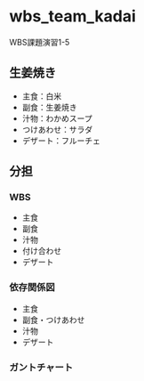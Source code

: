 # wbs_team_kadai
WBS課題演習1-5
## **生姜焼き**
- 主食：白米
- 副食：生姜焼き
- 汁物：わかめスープ
- つけあわせ：サラダ
- デザート：フルーチェ  

## 分担
### WBS
- 主食
- 副食
- 汁物
- 付け合わせ
- デザート

### 依存関係図
- 主食
- 副食・つけあわせ
- 汁物
- デザート

### ガントチャート
